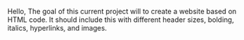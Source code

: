 Hello, The goal of this current project will to create a website based on HTML code. It should include this with different header sizes, bolding, italics, hyperlinks, and images.